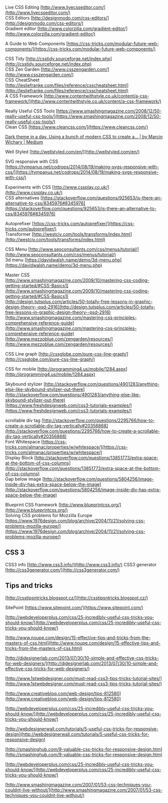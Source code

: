 
Live CSS Editing [http://www.livecsseditor.com/](http://www.livecsseditor.com/)  
CSS Editors [http://designmodo.com/css-editors/](http://designmodo.com/css-editors/)  
Gradient editor [http://www.colorzilla.com/gradient-editor/](http://www.colorzilla.com/gradient-editor/)  
  
A Guide to Web Components [https://css-tricks.com/modular-future-web-components/](https://css-tricks.com/modular-future-web-components/)  
  
CSS Tidy [http://csstidy.sourceforge.net/index.php](http://csstidy.sourceforge.net/index.php)  
CSS Zen Garden [http://www.csszengarden.com/](http://www.csszengarden.com/)  
CSS CheatSheet [http://lesliefranke.com/files/reference/csscheatsheet.html](http://lesliefranke.com/files/reference/csscheatsheet.html)  
A CSS Framework [http://www.contentwithstyle.co.uk/content/a-css-framework/](http://www.contentwithstyle.co.uk/content/a-css-framework/)  
  
Really Useful CSS Tools [https://www.smashingmagazine.com/2008/12/50-really-useful-css-tools/](https://www.smashingmagazine.com/2008/12/50-really-useful-css-tools/)  
Clean CSS [https://www.cleancss.com/](https://www.cleancss.com/)  
  
[Dark theme in a day. Using a bunch of modern CSS to create a… | by Marcin Wichary | Medium](https://mwichary.medium.com/dark-theme-in-a-day-3518dde2955a)  

Well Styled [http://wellstyled.com/en/](http://wellstyled.com/en/)

SVG responsive with CSS [https://tympanus.net/codrops/2014/08/19/making-svgs-responsive-with-css/](https://tympanus.net/codrops/2014/08/19/making-svgs-responsive-with-css/)  
  
Experiments with CSS [http://www.cssplay.co.uk/](http://www.cssplay.co.uk/)  
CSS alternatives [https://stackoverflow.com/questions/925653/is-there-an-alternative-to-css/8345976#8345976](https://stackoverflow.com/questions/925653/is-there-an-alternative-to-css/8345976#8345976)  
  
Autoprefixer [https://css-tricks.com/autoprefixer/](https://css-tricks.com/autoprefixer/)  
Transformer [http://westciv.com/tools/transforms/index.html](http://westciv.com/tools/transforms/index.html)  
  
CSS Menu [http://www.seoconsultants.com/css/menus/tutorial/](http://www.seoconsultants.com/css/menus/tutorial/)  
3d menu [https://davidwalsh.name/demo/3d-menu.php](https://davidwalsh.name/demo/3d-menu.php)  
  
Master CSS  
[http://www.smashingmagazine.com/2009/10/mastering-css-coding-getting-started/#CSS-Basics1](http://www.smashingmagazine.com/2009/10/mastering-css-coding-getting-started/#CSS-Basics1)  
[http://design.tutsplus.com/articles/50-totally-free-lessons-in-graphic-design-theory--psd-2916](http://design.tutsplus.com/articles/50-totally-free-lessons-in-graphic-design-theory--psd-2916)  
[http://www.smashingmagazine.com/mastering-css-principles-comprehensive-reference-guide](http://www.smashingmagazine.com/mastering-css-principles-comprehensive-reference-guide)  
[http://www.mezzoblue.com/zengarden/resources/](http://www.mezzoblue.com/zengarden/resources/)  
  

CSS Line graph [http://cssglobe.com/pure-css-line-graph/](http://cssglobe.com/pure-css-line-graph/)  
  
CSS for mobile [http://programming4.us/mobile/1284.aspx](http://programming4.us/mobile/1284.aspx)  
  
Skybound stylizer [http://stackoverflow.com/questions/4901283/anything-else-like-skybound-stylizer-out-there](http://stackoverflow.com/questions/4901283/anything-else-like-skybound-stylizer-out-there)  
[https://www.freshdesignweb.com/css3-tutorials-examples/](https://www.freshdesignweb.com/css3-tutorials-examples/)  
  
  
scrollable div tag [http://stackoverflow.com/questions/2295766/how-to-create-a-scrollable-div-tag-vertically#20356868](http://stackoverflow.com/questions/2295766/how-to-create-a-scrollable-div-tag-vertically#20356868)  
Font Whitespace [https://css-tricks.com/almanac/properties/w/whitespace/](https://css-tricks.com/almanac/properties/w/whitespace/)  
Display Block [http://stackoverflow.com/questions/13851773/extra-space-at-the-bottom-of-css-columns](http://stackoverflow.com/questions/13851773/extra-space-at-the-bottom-of-css-columns)  
Gap below image [http://stackoverflow.com/questions/5804256/image-inside-div-has-extra-space-below-the-image](http://stackoverflow.com/questions/5804256/image-inside-div-has-extra-space-below-the-image)  
  

Blueprint CSS framework [http://www.blueprintcss.org/](http://www.blueprintcss.org/)  
Solving CSS problems for Mozzilla Europe [https://www.1976design.com/blog/archive/2004/11/21/solving-css-problems-mozilla-europe/](https://www.1976design.com/blog/archive/2004/11/21/solving-css-problems-mozilla-europe/)


## CSS 3

CSS3 info [http://www.css3.info/](http://www.css3.info/) 
CSS3 generator [http://css3generator.com/](http://css3generator.com/)

## Tips and tricks

[http://csstipsntricks.blogspot.cz/](http://csstipsntricks.blogspot.cz/)  
  
SitePoint [https://www.sitepoint.com/](https://www.sitepoint.com/)  
  
[http://webdeveloperplus.com/css/25-incredibly-useful-css-tricks-you-should-know/](http://webdeveloperplus.com/css/25-incredibly-useful-css-tricks-you-should-know/)  
  
[http://www.noupe.com/design/15-effective-tips-and-tricks-from-the-masters-of-css.html](http://www.noupe.com/design/15-effective-tips-and-tricks-from-the-masters-of-css.html)  
  
[http://djdesignerlab.com/2013/07/30/10-simple-and-effective-css-tricks-for-web-designers/](http://djdesignerlab.com/2013/07/30/10-simple-and-effective-css-tricks-for-web-designers/)  
  
[http://www.1stwebdesigner.com/must-read-css3-tips-tricks-tutorial-sites/](http://www.1stwebdesigner.com/must-read-css3-tips-tricks-tutorial-sites/)  
  
[http://www.creativebloq.com/web-design/tips-812580](http://www.creativebloq.com/web-design/tips-812580)  
  
[http://webdeveloperplus.com/css/25-incredibly-useful-css-tricks-you-should-know/](http://webdeveloperplus.com/css/25-incredibly-useful-css-tricks-you-should-know/)  
  
[http://webdesignerwall.com/tutorials/5-useful-css-tricks-for-responsive-design](http://webdesignerwall.com/tutorials/5-useful-css-tricks-for-responsive-design)  
  
[http://smashinghub.com/9-valuable-css-tricks-for-responsive-design.htm](http://smashinghub.com/9-valuable-css-tricks-for-responsive-design.htm)  
  
[http://webdeveloperplus.com/css/25-incredibly-useful-css-tricks-you-should-know/](http://webdeveloperplus.com/css/25-incredibly-useful-css-tricks-you-should-know/)  
  
[http://www.smashingmagazine.com/2007/01/53-css-techniques-you-couldnt-live-without/](http://www.smashingmagazine.com/2007/01/53-css-techniques-you-couldnt-live-without/)